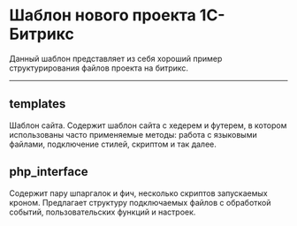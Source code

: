 # Шаблон нового проекта 1С-Битрикс



Данный шаблон представляет из себя хороший пример структурирования файлов проекта на битрикс.

----------


templates
-------------

Шаблон сайта. Содержит шаблон сайта с хедерем и футерем, в котором использованы часто применяемые методы: работа с языковыми файлами, подключение стилей, скриптом и так далее.

php_interface
-------------

Содержит пару шпаргалок и фич, несколько скриптов запускаемых кроном. Предлагает структуру подключаемых файлов с обработкой событий, пользовательских функций и настроек.